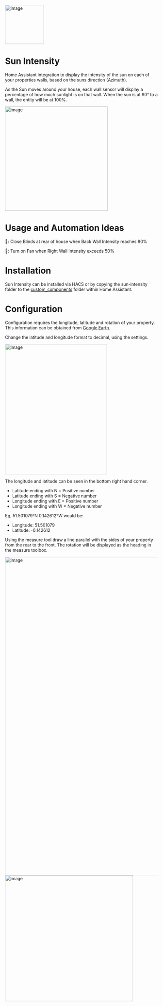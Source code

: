 <img width="128" height="128" alt="image" src="https://github.com/user-attachments/assets/a1618b88-949a-4517-bc9c-53753430e59e" />

# Sun Intensity 

Home Assistant integration to display the intensity of the sun on each of your properties walls, based on the suns direction (Azimuth).

As the Sun moves around your house, each wall sensor will display a percentage of how much sunlight is on that wall. When the sun is at 90° to a wall, the entity will be at 100%.

<img width="338" height="342" alt="image" src="https://github.com/user-attachments/assets/fcacff10-415b-45b9-852c-eb2fcbba7ef1" />

# Usage and Automation Ideas

 🤖: Close Blinds at rear of house when Back Wall Intensity reaches 80%
 
 🤖: Turn on Fan when Right Wall Intensity exceeds 50%


# Installation

Sun Intensity can be installed via HACS or by copying the sun-intensity folder to the [custom_components](https://github.com/urbanframe/sun-intensity/tree/main/custom_components/sun_intensity) folder within Home Assistant.

# Configuration

Configuration requires the longitude, latitude and rotation of your property. This information can be obtained from [Google Earth](https://earth.google.com).

Change the latitude and longitude format to decimal, using the settings.  

<img width="336" height="427" alt="image" src="https://github.com/user-attachments/assets/5750ecb5-b3b1-484f-ba22-80c384f3500f" />

The longitude and latitude can be seen in the bottom right hand corner.

* Latitude ending with N = Positive number
* Latitude ending with S = Negative number
* Longitude ending with E = Positive number
* Longitude ending with W = Negative number

Eg, 51.501079°N 0.142612°W would be:
* Longitude: 51.501079
* Latitude: -0.142612



Using the measure tool draw a line parallel with the sides of your property from the rear to the front. The rotation will be displayed as the heading in the measure toolbox.


<img width="1280" height="1044" alt="image" src="https://github.com/user-attachments/assets/3338f357-1322-4a61-984d-6c438c3dc776" />

<img width="422" height="413" alt="image" src="https://github.com/user-attachments/assets/dc4cba10-f798-4010-ac25-058bbbcd73dd" />

